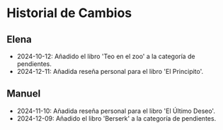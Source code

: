 # Historial de Cambios

## Elena
- 2024-10-12: Añadido el libro 'Teo en el zoo' a la categoría de pendientes.
- 2024-12-11: Añadida reseña personal para el libro 'El Principito'.

## Manuel
- 2024-11-10: Añadida reseña personal para el libro 'El Último Deseo'.
- 2024-12-09: Añadido el libro 'Berserk' a la categoría de pendientes.
